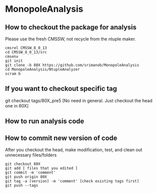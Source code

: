 # MonopoleAnalysis
How to checkout the package for analysis
--------------
Please use the fresh CMSSW, not recycle from the ntuple maker.
<pre><code>cmsrel CMSSW_8_0_13
cd CMSSW_8_0_13/src
cmsenv
git init
git clone -b 80X https://github.com/srimanob/MonopoleAnalysis
cd MonopoleAnalysis/NtupleAnalyzer
scram b
</code></pre>

If you want to checkout specific tag
--------------
git checkout tags/80X_pre5 [No need in general. Just checkout the head one in 80X]

How to run analysis code
--------------


How to commit new version of code
--------------
After you checkout the head, make modification, test, and clean out unnecessary files/folders
<pre><code>git checkout 80X
git add [ files that you edited ]
git commit -m 'comment'
git push origin 80X
git tag -a [version] -m 'comment' [check existing tags first]
git push --tags
</code></pre>
